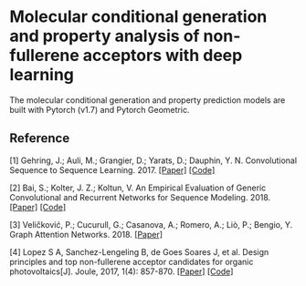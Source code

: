 # Molecular conditional generation and property analysis of non-fullerene acceptors with deep learning
The molecular conditional generation and property prediction models are built with Pytorch (v1.7) and Pytorch Geometric.

## Reference
[1] Gehring, J.; Auli, M.; Grangier, D.; Yarats, D.; Dauphin, Y. N. Convolutional Sequence to Sequence Learning. 2017. [[Paper]](http://arxiv.org/abs/1705.03122) [[Code]](https://github.com/pytorch/fairseq)

[2] Bai, S.; Kolter, J. Z.; Koltun, V. An Empirical Evaluation of Generic Convolutional and Recurrent Networks for Sequence Modeling. 2018. [[Paper]](http://arxiv.org/abs/1803.01271) [[Code]](https://github.com/locuslab/TCN)

[3] Veličković, P.; Cucurull, G.; Casanova, A.; Romero, A.; Liò, P.; Bengio, Y. Graph Attention Networks. 2018. [[Paper]](http://arxiv.org/abs/1710.10903)

[4] Lopez S A, Sanchez-Lengeling B, de Goes Soares J, et al. Design principles and top non-fullerene acceptor candidates for organic photovoltaics[J]. Joule, 2017, 1(4): 857-870. [[Paper]](https://www.sciencedirect.com/science/article/pii/S2542435117301307) [[Code]](https://github.com/couteiral/ORGANIC)